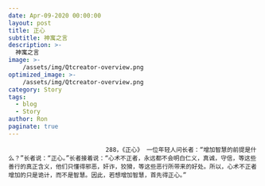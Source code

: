 ```yaml
---
date: Apr-09-2020 00:00:00
layout: post
title: 正心
subtitle: 神寓之言
description: >-
  神寓之言
image: >-
    /assets/img/Qtcreator-overview.png
optimized_image: >-
    /assets/img/Qtcreator-overview.png
category: Story
tags:
  - blog
  - Story
author: Ron
paginate: true
---
```


							　　288，《正心》 一位年轻人问长者：“增加智慧的前提是什么？”长者说：“正心。”长者接着说：“心术不正者，永远都不会明白仁义，真诚，守信，等这些善行的真正含义，他们只懂得邪恶，奸诈，狡猾，等这些恶行所带来的好处。所以，心术不正者增加的只是诡计，而不是智慧。因此，若想增加智慧，首先得正心。”
							
							
						